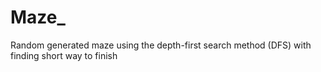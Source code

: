 # Maze_
Random generated maze using the depth-first search method (DFS) with finding short way to finish
